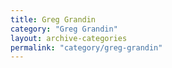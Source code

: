 ```yaml
---
title: Greg Grandin
category: "Greg Grandin"
layout: archive-categories
permalink: "category/greg-grandin"
---
```

